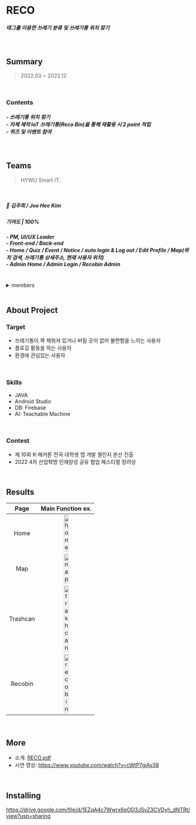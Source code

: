 # RECO
<h5>태그를 이용한 쓰레기 분류 및 쓰레기통 위치 찾기</h5>

<br/>

## Summary
> 2022.03 ~ 2022.12

<br/>

### Contents
<h5>- 쓰레기통 위치 찾기<br/>- 자체 제작 IoT 쓰레기통(Reco Bin)을 통해 재활용 시 2 point 적립<br/>- 퀴즈 및 이벤트 참여</h5>

<br/>

## Teams 
> HYWU Smart IT.

<br/>

##### 🐰 김주희 / Joo Hee Kim
<h5>기여도 |  100% </h5>
<h5>
  - PM, UI/UX Leader<br/>
  - Front-end / Back-end <br/>
  - Home / Quiz / Event / Notice / auto login & Log out / Edit Profile / Map(위치 검색, 쓰레기통 상세주소, 현재 사용자 위치)<br/>
  - Admin Home / Admin Login / Recobin Admin
</h5>

<br/>

<details>
<summary>members</summary>
<div markdown="1">
  
##### 🐱 권민주 / Min Ju Kwon
<h5>기여도 |  100% </h5>
<h5>
  - Front-end / Back-end <br/>
  - DB Leader <br/>
  - QR 인식 / 재활용 인증 AI / 사용자 E-Mail 인증 / Map(, 데이터 저장 및 가공, 쓰레기통 위치) / Notice Admin <br/>
</h5>

<br/>

##### 🐨 박 / Seo Young Park
<h5>기여도 |  100% </h5>
<h5>
  - Front-end / Back-end <br/>
  - Programming Leader <br/>
  - Coupon / Coupon Admin / Alert / Settings / Delete Account <br/>
</h5>

<br/>

##### 🦊 어수비 / Su Bi Eo
<h5>기여도 |  100% </h5>
<h5>
  - Front-end / Back-end <br/>
  - Tech. writer <br/>
  - Login & Sign Up / Edit Profile / Edit Profile / Service Center(Inqury) / Login Admin / Service Center Admin <br/>
</h5>

<br/>

##### 🐶 손다정 / Da Jeong Son
<h5>기여도 |  40% </h5>
<h5>
  - Front-end / Back-end <br/>
  - Testing Leader <br/>
  - Map: User's current location <br/>
</h5>

<br/>
</div>
</details>

<br/>

## About Project

### Target
+ 쓰레기통이 꽉 채워져 있거나 버릴 곳이 없어 불편함을 느끼는 사용자
+ 플로깅 활동을 하는 사용자
+ 환경에 관심있는 사용자

<br/>

### Skills
+ JAVA
+ Android Studio
+ DB: Firebase
+ AI: Teachable Machine

<br/>

### Contest
+ 제 10회 K-해커톤 전국 대학생 앱 개발 챌린지 본선 진출
+ 2022 4차 산업혁명 인재양성 공유 협업 페스티벌 장려상

<br/>

## Results

|Page|Main Function ex.|
|:--:|:-:|
|Home|<img width="30%" height="10%" alt="home" src="https://user-images.githubusercontent.com/93530261/198549541-87385c32-2a04-4249-8a23-bbfa4f7dbd59.png">|
|Map|<img width="30%" height="10%" alt="map" src="https://user-images.githubusercontent.com/93530261/198549992-22105561-c5f9-4273-804d-8bdc741b15c0.png">|
|Trashcan|<img width="30%" height="10%" alt="trashcan" src="https://user-images.githubusercontent.com/93530261/198550723-53c7eee9-da04-46cf-80bd-6ee3d851902c.png">|
|Recobin|<img width="30%" height="10%" alt="recobin" src="https://user-images.githubusercontent.com/93530261/198550633-9ef4e2ca-9863-4e01-afb6-b42005a07eef.png">|

<br/>

## More
+ 소개: [RECO.pdf](https://drive.google.com/file/d/1fYD4UKuFojDa2WOE4yjK6atvWLr980Ur/view?usp=sharing) <br/>
+ 시연 영상: https://www.youtube.com/watch?v=cWtP7gjAv38

<br/>

## Installing
https://drive.google.com/file/d/1EZqA4c7Wwrx6pOD3JSvZ3CVDyh_dNTRt/view?usp=sharing

<br/>
